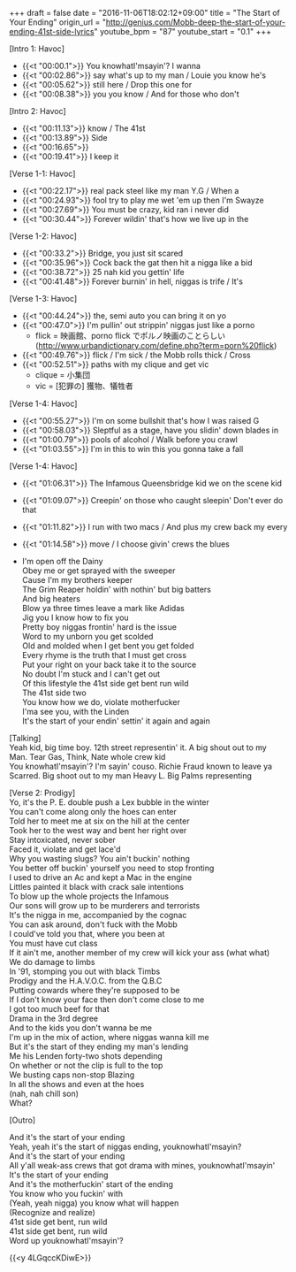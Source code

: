 +++
draft = false
date = "2016-11-06T18:02:12+09:00"
title = "The Start of Your Ending"
origin_url = "http://genius.com/Mobb-deep-the-start-of-your-ending-41st-side-lyrics"
youtube_bpm = "87"
youtube_start = "0.1"
+++
            
[Intro 1: Havoc]  

* {{<t "00:00.1">}} You knowhatI'msayin'? I wanna  
* {{<t "00:02.86">}} say what's up to my man / Louie you know he's  
* {{<t "00:05.62">}} still here / Drop this one for  
* {{<t "00:08.38">}} you you know / And for those who don't  

[Intro 2: Havoc]  

* {{<t "00:11.13">}} know / The 41st  
* {{<t "00:13.89">}} Side  
* {{<t "00:16.65">}}   
* {{<t "00:19.41">}} I keep it
 
[Verse 1-1: Havoc]  

* {{<t "00:22.17">}} real pack steel like my man Y.G / When a
* {{<t "00:24.93">}} fool try to play me wet 'em up then I'm Swayze  
* {{<t "00:27.69">}} You must be crazy, kid ran i never did  
* {{<t "00:30.44">}} Forever wildin' that's how we live up in the  

[Verse 1-2: Havoc]  

* {{<t "00:33.2">}} Bridge, you just sit scared  
* {{<t "00:35.96">}} Cock back the gat then hit a nigga like a bid  
* {{<t "00:38.72">}} 25 nah kid you gettin' life  
* {{<t "00:41.48">}} Forever burnin' in hell, niggas is trife / It's

[Verse 1-3: Havoc]  

* {{<t "00:44.24">}} the, semi auto you can bring it on yo  
* {{<t "00:47.0">}} I'm pullin' out strippin' niggas just like a porno
    * flick = 映画館、porno flick でポルノ映画のことらしい (http://www.urbandictionary.com/define.php?term=porn%20flick)
* {{<t "00:49.76">}} flick / I'm sick / the Mobb rolls thick / Cross
* {{<t "00:52.51">}} paths with my clique and get vic  
    * clique = 小集団
    * vic = [犯罪の] 獲物、犠牲者

[Verse 1-4: Havoc]  

* {{<t "00:55.27">}} I'm on some bullshit that's how I was raised G  
* {{<t "00:58.03">}} Sleptful as a stage, have you slidin' down blades in
* {{<t "01:00.79">}} pools of alcohol / Walk before you crawl  
* {{<t "01:03.55">}} I'm in this to win this you gonna take a fall  

[Verse 1-4: Havoc]  

* {{<t "01:06.31">}} The Infamous Queensbridge kid we on the scene kid  
* {{<t "01:09.07">}} Creepin' on those who caught sleepin'  Don't ever do that
* {{<t "01:11.82">}} I run with two macs / And plus my crew back my every
* {{<t "01:14.58">}} move / I choose givin' crews the blues  

* I'm open off the Dainy  
Obey me or get sprayed with the sweeper  
Cause I'm my brothers keeper  
The Grim Reaper holdin' with nothin' but big batters  
And big heaters  
Blow ya three times leave a mark like Adidas  
Jig you I know how to fix you  
Pretty boy niggas frontin' hard is the issue  
Word to my unborn you get scolded  
Old and molded when I get bent you get folded  
Every rhyme is the truth that I must get cross  
Put your right on your back take it to the source  
No doubt I'm stuck and I can't get out  
Of this lifestyle the 41st side get bent run wild  
The 41st side two  
You know how we do, violate motherfucker  
I'ma see you, with the Linden  
It's the start of your endin' settin' it again and again  
  
[Talking]  
Yeah kid, big time boy. 12th street representin' it. A big shout out to my  
Man. Tear Gas, Think, Nate whole crew kid  
You knowhatI'msayin'? I'm sayin' couso. Richie Fraud known to leave ya  
Scarred. Big shoot out to my man Heavy L. Big Palms representing  
  
[Verse 2: Prodigy]  
Yo, it's the P. E. double push a Lex bubble in the winter  
You can't come along only the hoes can enter  
Told her to meet me at six on the hill at the center  
Took her to the west way and bent her right over  
Stay intoxicated, never sober  
Faced it, violate and get lace'd  
Why you wasting slugs? You ain't buckin' nothing  
You better off buckin' yourself you need to stop fronting  
I used to drive an Ac and kept a Mac in the engine  
Littles painted it black with crack sale intentions  
To blow up the whole projects the Infamous  
Our sons will grow up to be murderers and terrorists  
It's the nigga in me, accompanied by the cognac  
You can ask around, don't fuck with the Mobb  
I could've told you that, where you been at  
You must have cut class  
If it ain't me, another member of my crew will kick your ass (what what)  
We do damage to limbs  
In '91, stomping you out with black Timbs  
Prodigy and the H.A.V.O.C. from the Q.B.C  
Putting cowards where they're supposed to be  
If I don't know your face then don't come close to me  
I got too much beef for that  
Drama in the 3rd degree  
And to the kids you don't wanna be me  
I'm up in the mix of action, where niggas wanna kill me  
But it's the start of they ending my man's lending  
Me his Lenden forty-two shots depending  
On whether or not the clip is full to the top  
We busting caps non-stop Blazing  
In all the shows and even at the hoes  
(nah, nah chill son)  
What?  
  
[Outro]  
  
And it's the start of your ending  
Yeah, yeah it's the start of niggas ending, youknowhatI'msayin?  
And it's the start of your ending  
All y'all weak-ass crews that got drama with mines, youknowhatI'msayin'  
It's the start of your ending  
And it's the motherfuckin' start of the ending  
You know who you fuckin' with  
(Yeah, yeah nigga) you know what will happen  
(Recognize and realize)  
41st side get bent, run wild  
41st side get bent, run wild  
Word up youknowhatI'msayin'?  

{{<y 4LGqccKDiwE>}}
